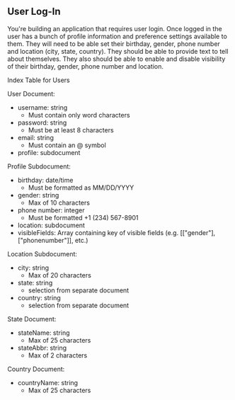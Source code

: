 ## User Log-In

You're building an application that requires user login. Once logged in the user has a bunch of profile information and preference settings available to them. They will need to be able set their birthday, gender, phone number and location (city, state, country). They should be able to provide text to tell about themselves. They also should be able to enable and disable visibility of their birthday, gender, phone number and location.

Index Table for Users

User Document:
* username: string
    * Must contain only word characters
* password: string
    * Must be at least 8 characters
* email: string
    * Must contain an @ symbol
* profile: subdocument

Profile Subdocument:
* birthday: date/time
    * Must be formatted as MM/DD/YYYY
* gender: string
    * Max of 10 characters
* phone number: integer
    * Must be formatted +1 (234) 567-8901
* location: subdocument
* visibleFields: Array containing key of visible fields (e.g. [["gender"], ["phonenumber"]], etc.)

Location Subdocument:
* city: string
    * Max of 20 characters
* state: string
    * selection from separate document
* country: string
    * selection from separate document

State Document:
* stateName: string
    * Max of 25 characters
* stateAbbr: string
    * Max of 2 characters

Country Document:
*  countryName: string
    * Max of 25 characters